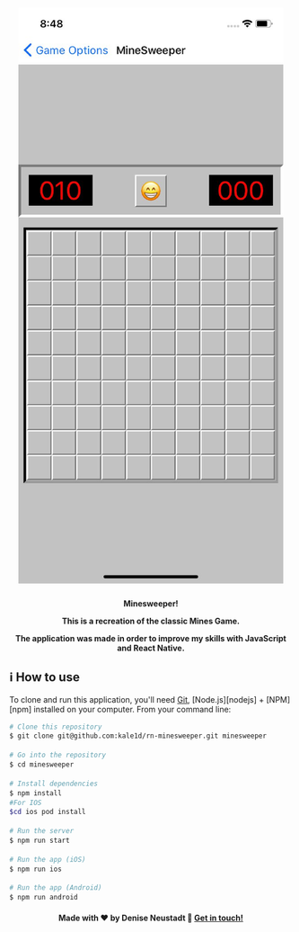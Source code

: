 <h1 align="center">
    <img alt="Minesweeper" src="https://github.com/kale1d/rn-minesweeper/blob/master/iOS-minesweeper.jpeg" />
    <br>
</h1>

<h4 align="center">
  <p>Minesweeper!</p>
  
  <p>This is a recreation of the classic Mines Game.</p>

  <p>The application was made in order to improve my skills with JavaScript and React Native.</p>
</h4>

## :information_source: How to use

To clone and run this application, you'll need [Git](https://git-scm.com), [Node.js][nodejs] + [NPM][npm] installed on your computer. From your command line:

```bash
# Clone this repository
$ git clone git@github.com:kale1d/rn-minesweeper.git minesweeper

# Go into the repository
$ cd minesweeper

# Install dependencies
$ npm install
#For IOS
$cd ios pod install

# Run the server
$ npm run start

# Run the app (iOS)
$ npm run ios

# Run the app (Android)
$ npm run android
```



<h4 align="center">
    Made with ♥ by Denise Neustadt 👋 <a href="https://www.linkedin.com/in/denise-neustadt/" target="_blank">Get in touch!</a>
</h4>
